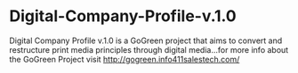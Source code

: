 Digital-Company-Profile-v.1.0
=============================

Digital Company Profile v.1.0 is a GoGreen project that aims to convert and restructure print media principles through digital media...for more info about the GoGreen Project visit http://gogreen.info411salestech.com/